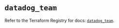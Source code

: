 # `datadog_team`

Refer to the Terraform Registry for docs: [`datadog_team`](https://registry.terraform.io/providers/datadog/datadog/3.67.0/docs/resources/team).
